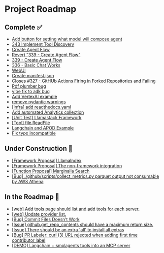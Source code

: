 # Project Roadmap

<!--
  This file is automatically generated from GitHub issues.
  Do not edit this file directly. Instead, update the corresponding issues.
  The roadmap will be regenerated every Monday at 00:00 UTC.
-->

## Complete ✅
- [Add button for setting what model will compose agent](https://github.com/The-AI-Alliance/gofannon/pull/346)
- [343 Implement Tool Discovery](https://github.com/The-AI-Alliance/gofannon/pull/344)
- [Create Agent Flow](https://github.com/The-AI-Alliance/gofannon/pull/342)
- [Revert "339 - Create Agent Flow"](https://github.com/The-AI-Alliance/gofannon/pull/341)
- [339 - Create Agent Flow](https://github.com/The-AI-Alliance/gofannon/pull/340)
- [336 - Basic Chat Works](https://github.com/The-AI-Alliance/gofannon/pull/337)
- [WebUI](https://github.com/The-AI-Alliance/gofannon/pull/335)
- [Create manifest.json](https://github.com/The-AI-Alliance/gofannon/pull/329)
- [Closes #327 - GitHUb Actions Firing in Forked Repositories and Failing](https://github.com/The-AI-Alliance/gofannon/pull/328)
- [Pdf plumber bug](https://github.com/The-AI-Alliance/gofannon/pull/324)
- [vibe fix to adk bug](https://github.com/The-AI-Alliance/gofannon/pull/319)
- [Add VertexAI example](https://github.com/The-AI-Alliance/gofannon/pull/314)
- [remove pydantic warnings](https://github.com/The-AI-Alliance/gofannon/pull/309)
- [[infra] add readthedocs.yaml](https://github.com/The-AI-Alliance/gofannon/pull/303)
- [Add automated Analytics collection](https://github.com/The-AI-Alliance/gofannon/pull/281)
- [[Unit Test] Llamastack Framework](https://github.com/The-AI-Alliance/gofannon/pull/280)
- [[Tool] file.ReadFile](https://github.com/The-AI-Alliance/gofannon/pull/270)
- [Langchain and APOD Example](https://github.com/The-AI-Alliance/gofannon/pull/251)
- [Fix typo incompatible](https://github.com/The-AI-Alliance/gofannon/pull/239)

## Under Construction 🚧
- [[Framework Proposal] LlamaIndex](https://github.com/The-AI-Alliance/gofannon/issues/301)
- [[Framework Proposal] The non-framework integration](https://github.com/The-AI-Alliance/gofannon/issues/300)
- [[Function Proposal] Marginalia Search](https://github.com/The-AI-Alliance/gofannon/issues/295)
- [[Bug] ./github/scripts/collect_metrics.py parquet output not consumable by AWS Athena](https://github.com/The-AI-Alliance/gofannon/issues/289)

## In the Roadmap 📅
- [[web] Add tools page should list and add tools for each server.](https://github.com/The-AI-Alliance/gofannon/issues/343)
- [[web] Update provider list.](https://github.com/The-AI-Alliance/gofannon/issues/338)
- [[Bug] Commit Files Doesn't Work](https://github.com/The-AI-Alliance/gofannon/issues/333)
- [[Issue] github.get_repo_contents should have a maximum return size.](https://github.com/The-AI-Alliance/gofannon/issues/331)
- [[Issue] There should be an extra 'all' to install all extras](https://github.com/The-AI-Alliance/gofannon/issues/323)
- [[Bug] PR Labeler: curl (3) URL rejected when adding first time contributor label](https://github.com/The-AI-Alliance/gofannon/issues/292)
- [[DEMO] Langchain + smolagents tools into an MCP server](https://github.com/The-AI-Alliance/gofannon/issues/288)